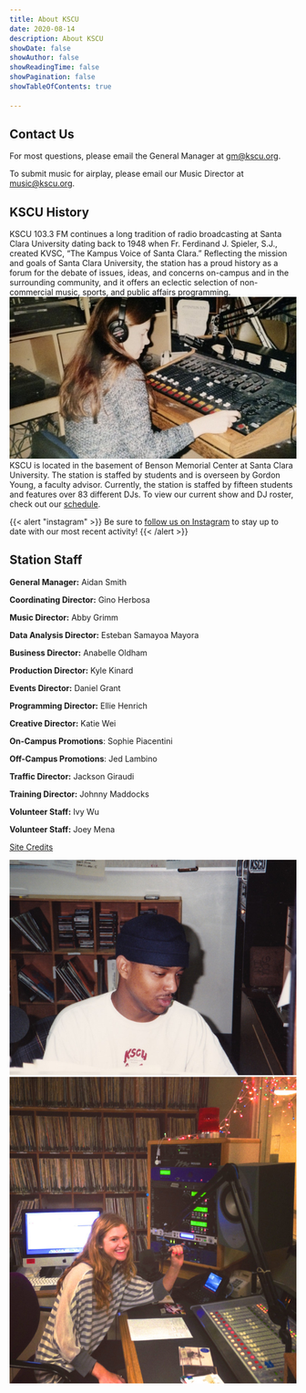 ```yaml
---
title: About KSCU
date: 2020-08-14
description: About KSCU
showDate: false
showAuthor: false
showReadingTime: false
showPagination: false
showTableOfContents: true

---
```

<style>
\#metadata {
display: none;
}

    #article-header {
        padding-bottom: 12px;
    }

</style>

## Contact Us

For most questions, please email the General Manager at [gm@kscu.org](mailto:gm@kscu.org).

To submit music for airplay, please email our Music Director at [music@kscu.org](mailto:music@kscu.org).

## KSCU History

KSCU 103.3 FM continues a long tradition of radio broadcasting at Santa Clara University dating back to 1948 when Fr. Ferdinand J. Spieler, S.J., created KVSC, “The Kampus Voice of Santa Clara.” Reflecting the mission and goals of Santa Clara University, the station has a proud history as a forum for the debate of issues, ideas, and concerns on-campus and in the surrounding community, and it offers an eclectic selection of non-commercial music, sports, and public affairs programming.
![KSCU Board](kscu-vintage-board.jpg "Vintage KSCU Broadcasting Board")
KSCU is located in the basement of Benson Memorial Center at Santa Clara University. The station is staffed by students and is overseen by Gordon Young, a faculty advisor. Currently, the station is staffed by fifteen students and features over 83 different DJs. To view our current show and DJ roster, check out our [schedule](/schedule/).

{{< alert "instagram" >}}
Be sure to [follow us on Instagram](https://www.instagram.com/kscuradio/) to stay up to date with our most recent activity!
{{< /alert >}}

## Station Staff

**General Manager:** Aidan Smith

**Coordinating Director:** Gino Herbosa

**Music Director:** Abby Grimm

**Data Analysis Director:** Esteban Samayoa Mayora

**Business Director:** Anabelle Oldham

**Production Director:** Kyle Kinard

**Events Director:** Daniel Grant

**Programming Director:** Ellie Henrich

**Creative Director:** Katie Wei

**On-Campus Promotions**: Sophie Piacentini

**Off-Campus Promotions**: Jed Lambino

**Traffic Director:** Jackson Giraudi

**Training Director:** Johnny Maddocks

**Volunteer Staff:** Ivy Wu

**Volunteer Staff:** Joey Mena

[Site Credits](/credits/)

![KSCU Staff Members](kscu-vintage-2.jpg "Former KSCU Staff Member")
![KSCU Studio](kscu-studio.jpg "Current KSCU Studio")
